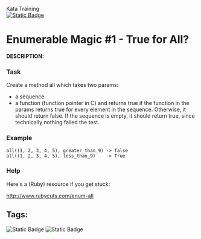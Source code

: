 Kata Training <br>
[![Static Badge](https://img.shields.io/badge/8kyu%20-%20black?style=flat&logo=codewars&labelColor=B1361E&color=black)](Javascript/8kyu)

# Enumerable Magic #1 - True for All?

**DESCRIPTION:**

### Task

Create a method all which takes two params:

- a sequence
- a function (function pointer in C)
and returns true if the function in the params returns true for every element in the sequence. Otherwise, it should return false. If the sequence is empty, it should return true, since technically nothing failed the test.

### Example
```
all((1, 2, 3, 4, 5), greater_than_9) -> false
all((1, 2, 3, 4, 5), less_than_9)    -> True
```

### Help

Here's a (Ruby) resource if you get stuck:

http://www.rubycuts.com/enum-all


## Tags:
![Static Badge](https://img.shields.io/badge/arrays%20-%20dodgerblue?style=plastic) ![Static Badge](https://img.shields.io/badge/fundamentals%20-%20purple?style=plastic)